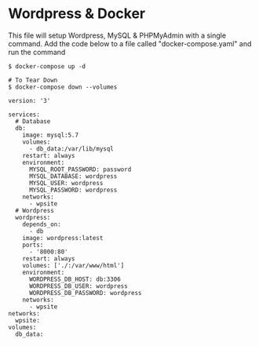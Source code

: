 # Wordpress & Docker

This file will setup Wordpress, MySQL & PHPMyAdmin with a single command. Add the code below to a file called "docker-compose.yaml" and run the command

```
$ docker-compose up -d

# To Tear Down
$ docker-compose down --volumes
```

```
version: '3'

services:
  # Database
  db:
    image: mysql:5.7
    volumes:
      - db_data:/var/lib/mysql
    restart: always
    environment:
      MYSQL_ROOT_PASSWORD: password
      MYSQL_DATABASE: wordpress
      MYSQL_USER: wordpress
      MYSQL_PASSWORD: wordpress
    networks:
      - wpsite
  # Wordpress
  wordpress:
    depends_on:
      - db
    image: wordpress:latest
    ports:
      - '8000:80'
    restart: always
    volumes: ['./:/var/www/html']
    environment:
      WORDPRESS_DB_HOST: db:3306
      WORDPRESS_DB_USER: wordpress
      WORDPRESS_DB_PASSWORD: wordpress
    networks:
      - wpsite
networks:
  wpsite:
volumes:
  db_data:
```